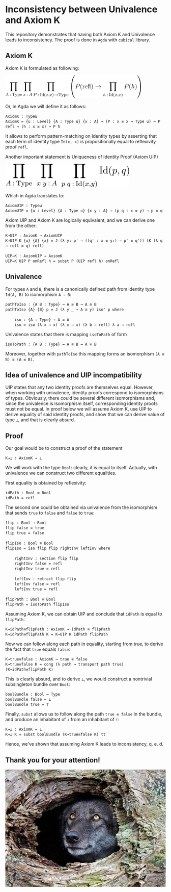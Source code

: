 # Inconsistency between Univalence and Axiom K 
This repository demonstrates that having both Axiom K and Univalence leads to inconsistency. The proof is done in `Agda` with `cubical` library.

## Axiom K 
Axiom K is formulated as following:

![Axiom K](img/k.png)

Or, in Agda we will define it as follows:
```
AxiomK : Typeω
AxiomK = {u : Level} {A : Type u} {x : A} → (P : x ≡ x → Type u) → P refl → (h : x ≡ x) → P h
```

It allows to perform pattern-matching on Identity types by asserting that each term of identity type `Id(x, x)` is propositionally equal to reflexivity proof `refl`. 

Another important statement is Uniqueness of Identity Proof (Axiom UIP)

![Axiom UIP](img/uip.png)

Which in Agda translates to:
```
AxiomUIP : Typeω
AxiomUIP = {u : Level} {A : Type u} {x y : A} → (p q : x ≡ y) → p ≡ q
```

Axiom UIP and Axiom K are logically equivalent, and we can derive one from the other:
```
K→UIP : AxiomK → AxiomUIP
K→UIP K {u} {A} {x} = J (λ y₁ p' → ((q' : x ≡ y₁) → p' ≡ q')) (K (λ q → refl ≡ q) refl)

UIP→K : AxiomUIP → AxiomK
UIP→K UIP P onRefl h = subst P (UIP refl h) onRefl
```

## Univalence
For types `A` and `B`, there is a canonically defined path from identity type `Id(A, B)` to isomorphism `A → B`:
```
pathToIso : {A B : Type} → A ≡ B → A ≅ B
pathToIso {A} {B} p = J (λ y _ → A ≅ y) iso' p where

    iso : {A : Type} → A ≅ A
    iso = iso (λ x → x) (λ x → x) (λ b → refl) λ a → refl
```

Univalence states that there is mapping `isoToPath` of form
```
isoToPath : {A B : Type} → A ≅ B → A ≡ B
```

Moreover, together with `pathToIso` this mapping forms an isomorphism `(A ≅ B) ≅ (A ≡ B)`.

## Idea of univalence and UIP incompatibility
UIP states that any two identity proofs are themselves equal. However, when working with univalence, identity proofs correspond to isomorphisms of types. Obviously, there could be several different isomorphisms and, since the univalence is isomorphism itself, corresponding identity proofs must not be equal. In proof below we will assume Axiom K, use UIP to derive equality of said identity proofs, and show that we can derive value of type `⊥`, and that is clearly absurd.

## Proof
Our goal would be to construct a proof of the statement
```
K→⊥ : AxiomK → ⊥
```

We will work with the type `Bool`: clearly, it is equal to itself. Actually, with univalence we can construct two different equalities.

First equality is obtained by reflexivity:
```
idPath : Bool ≡ Bool
idPath = refl
```

The second one could be obtained via univalence from the isomorphism that sends `true` to `false` and `false` to `true`:
```
flip : Bool → Bool
flip false = true
flip true = false

flipIso : Bool ≅ Bool
flipIso = iso flip flip rightInv leftInv where

    rightInv : section flip flip
    rightInv false = refl
    rightInv true = refl

    leftInv : retract flip flip
    leftInv false = refl
    leftInv true = refl

flipPath : Bool ≡ Bool
flipPath = isoToPath flipIso
```

Assuming Axiom K, we can obtain UIP and conclude that `idPath` is equal to `flipPath`:
```
K→idPath≡flipPath : AxiomK → idPath ≡ flipPath
K→idPath≡flipPath K = K→UIP K idPath flipPath
```

Now we can follow along each path in equality, starting from true, to derive the fact that `true` equals `false`:
```
K→true≡false : AxiomK → true ≡ false
K→true≡false K = cong (λ path → transport path true) (K→idPath≡flipPath K)
```

This is clearly absurd, and to derive `⊥`, we would construct a nontrivial subsingleton bundle over `Bool`:
```
boolBundle : Bool → Type
boolBundle false = ⊥
boolBundle true = ⊤
```

Finally, `subst` allows us to follow along the path `true ≡ false` in the bundle, and produce an inhabitant of `⊥` from an inhabitant of `⊤`:

```
K→⊥ : AxiomK → ⊥
K→⊥ K = subst boolBundle (K→true≡false K) tt
```
Hence, we've shown that assuming Axiom K leads to inconsistency, q. e. d.

## Thank you for your attention!
![A wolf](img/wolf.jpg)